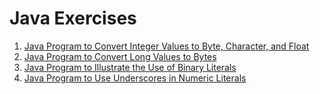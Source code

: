 # Java Exercises

1. [Java Program to Convert Integer Values to Byte, Character, and Float](src/com/duggavamshidhar/ExerciseOne.java)
2. [Java Program to Convert Long Values to Bytes](src/com/duggavamshidhar/ExerciseTwo.java)
3. [Java Program to Illustrate the Use of Binary Literals](src/com/duggavamshidhar/ExerciseThree.java)
4. [Java Program to Use Underscores in Numeric Literals](src/com/duggavamshidhar/ExerciseFour.java)

